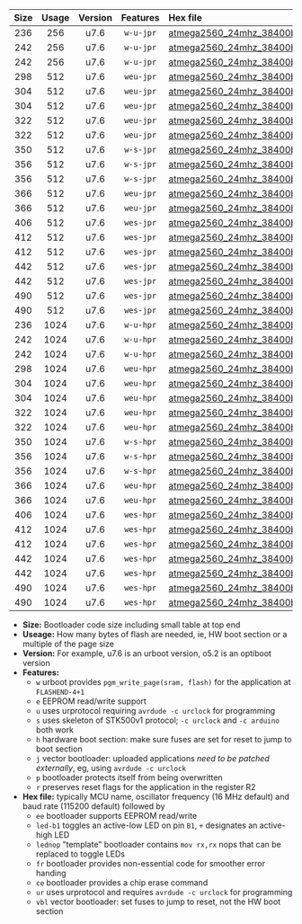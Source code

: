 |Size|Usage|Version|Features|Hex file|
|:-:|:-:|:-:|:-:|:--|
|236|256|u7.6|`w-u-jpr`|[atmega2560_24mhz_38400bps_ur_vbl.hex](https://raw.githubusercontent.com/stefanrueger/urboot/main/atmega2560_24mhz_38400bps_ur_vbl.hex)|
|242|256|u7.6|`w-u-jpr`|[atmega2560_24mhz_38400bps_led+b7_ur_vbl.hex](https://raw.githubusercontent.com/stefanrueger/urboot/main/atmega2560_24mhz_38400bps_led+b7_ur_vbl.hex)|
|242|256|u7.6|`w-u-jpr`|[atmega2560_24mhz_38400bps_lednop_ur_vbl.hex](https://raw.githubusercontent.com/stefanrueger/urboot/main/atmega2560_24mhz_38400bps_lednop_ur_vbl.hex)|
|298|512|u7.6|`weu-jpr`|[atmega2560_24mhz_38400bps_ee_ur_vbl.hex](https://raw.githubusercontent.com/stefanrueger/urboot/main/atmega2560_24mhz_38400bps_ee_ur_vbl.hex)|
|304|512|u7.6|`weu-jpr`|[atmega2560_24mhz_38400bps_ee_led+b7_ur_vbl.hex](https://raw.githubusercontent.com/stefanrueger/urboot/main/atmega2560_24mhz_38400bps_ee_led+b7_ur_vbl.hex)|
|304|512|u7.6|`weu-jpr`|[atmega2560_24mhz_38400bps_ee_lednop_ur_vbl.hex](https://raw.githubusercontent.com/stefanrueger/urboot/main/atmega2560_24mhz_38400bps_ee_lednop_ur_vbl.hex)|
|322|512|u7.6|`weu-jpr`|[atmega2560_24mhz_38400bps_ee_led+b7_fr_ur_vbl.hex](https://raw.githubusercontent.com/stefanrueger/urboot/main/atmega2560_24mhz_38400bps_ee_led+b7_fr_ur_vbl.hex)|
|322|512|u7.6|`weu-jpr`|[atmega2560_24mhz_38400bps_ee_lednop_fr_ur_vbl.hex](https://raw.githubusercontent.com/stefanrueger/urboot/main/atmega2560_24mhz_38400bps_ee_lednop_fr_ur_vbl.hex)|
|350|512|u7.6|`w-s-jpr`|[atmega2560_24mhz_38400bps_vbl.hex](https://raw.githubusercontent.com/stefanrueger/urboot/main/atmega2560_24mhz_38400bps_vbl.hex)|
|356|512|u7.6|`w-s-jpr`|[atmega2560_24mhz_38400bps_led+b7_vbl.hex](https://raw.githubusercontent.com/stefanrueger/urboot/main/atmega2560_24mhz_38400bps_led+b7_vbl.hex)|
|356|512|u7.6|`w-s-jpr`|[atmega2560_24mhz_38400bps_lednop_vbl.hex](https://raw.githubusercontent.com/stefanrueger/urboot/main/atmega2560_24mhz_38400bps_lednop_vbl.hex)|
|366|512|u7.6|`weu-jpr`|[atmega2560_24mhz_38400bps_ee_led+b7_fr_ce_ur_vbl.hex](https://raw.githubusercontent.com/stefanrueger/urboot/main/atmega2560_24mhz_38400bps_ee_led+b7_fr_ce_ur_vbl.hex)|
|366|512|u7.6|`weu-jpr`|[atmega2560_24mhz_38400bps_ee_lednop_fr_ce_ur_vbl.hex](https://raw.githubusercontent.com/stefanrueger/urboot/main/atmega2560_24mhz_38400bps_ee_lednop_fr_ce_ur_vbl.hex)|
|406|512|u7.6|`wes-jpr`|[atmega2560_24mhz_38400bps_ee_vbl.hex](https://raw.githubusercontent.com/stefanrueger/urboot/main/atmega2560_24mhz_38400bps_ee_vbl.hex)|
|412|512|u7.6|`wes-jpr`|[atmega2560_24mhz_38400bps_ee_led+b7_vbl.hex](https://raw.githubusercontent.com/stefanrueger/urboot/main/atmega2560_24mhz_38400bps_ee_led+b7_vbl.hex)|
|412|512|u7.6|`wes-jpr`|[atmega2560_24mhz_38400bps_ee_lednop_vbl.hex](https://raw.githubusercontent.com/stefanrueger/urboot/main/atmega2560_24mhz_38400bps_ee_lednop_vbl.hex)|
|442|512|u7.6|`wes-jpr`|[atmega2560_24mhz_38400bps_ee_led+b7_fr_vbl.hex](https://raw.githubusercontent.com/stefanrueger/urboot/main/atmega2560_24mhz_38400bps_ee_led+b7_fr_vbl.hex)|
|442|512|u7.6|`wes-jpr`|[atmega2560_24mhz_38400bps_ee_lednop_fr_vbl.hex](https://raw.githubusercontent.com/stefanrueger/urboot/main/atmega2560_24mhz_38400bps_ee_lednop_fr_vbl.hex)|
|490|512|u7.6|`wes-jpr`|[atmega2560_24mhz_38400bps_ee_led+b7_fr_ce_vbl.hex](https://raw.githubusercontent.com/stefanrueger/urboot/main/atmega2560_24mhz_38400bps_ee_led+b7_fr_ce_vbl.hex)|
|490|512|u7.6|`wes-jpr`|[atmega2560_24mhz_38400bps_ee_lednop_fr_ce_vbl.hex](https://raw.githubusercontent.com/stefanrueger/urboot/main/atmega2560_24mhz_38400bps_ee_lednop_fr_ce_vbl.hex)|
|236|1024|u7.6|`w-u-hpr`|[atmega2560_24mhz_38400bps_ur.hex](https://raw.githubusercontent.com/stefanrueger/urboot/main/atmega2560_24mhz_38400bps_ur.hex)|
|242|1024|u7.6|`w-u-hpr`|[atmega2560_24mhz_38400bps_led+b7_ur.hex](https://raw.githubusercontent.com/stefanrueger/urboot/main/atmega2560_24mhz_38400bps_led+b7_ur.hex)|
|242|1024|u7.6|`w-u-hpr`|[atmega2560_24mhz_38400bps_lednop_ur.hex](https://raw.githubusercontent.com/stefanrueger/urboot/main/atmega2560_24mhz_38400bps_lednop_ur.hex)|
|298|1024|u7.6|`weu-hpr`|[atmega2560_24mhz_38400bps_ee_ur.hex](https://raw.githubusercontent.com/stefanrueger/urboot/main/atmega2560_24mhz_38400bps_ee_ur.hex)|
|304|1024|u7.6|`weu-hpr`|[atmega2560_24mhz_38400bps_ee_led+b7_ur.hex](https://raw.githubusercontent.com/stefanrueger/urboot/main/atmega2560_24mhz_38400bps_ee_led+b7_ur.hex)|
|304|1024|u7.6|`weu-hpr`|[atmega2560_24mhz_38400bps_ee_lednop_ur.hex](https://raw.githubusercontent.com/stefanrueger/urboot/main/atmega2560_24mhz_38400bps_ee_lednop_ur.hex)|
|322|1024|u7.6|`weu-hpr`|[atmega2560_24mhz_38400bps_ee_led+b7_fr_ur.hex](https://raw.githubusercontent.com/stefanrueger/urboot/main/atmega2560_24mhz_38400bps_ee_led+b7_fr_ur.hex)|
|322|1024|u7.6|`weu-hpr`|[atmega2560_24mhz_38400bps_ee_lednop_fr_ur.hex](https://raw.githubusercontent.com/stefanrueger/urboot/main/atmega2560_24mhz_38400bps_ee_lednop_fr_ur.hex)|
|350|1024|u7.6|`w-s-hpr`|[atmega2560_24mhz_38400bps.hex](https://raw.githubusercontent.com/stefanrueger/urboot/main/atmega2560_24mhz_38400bps.hex)|
|356|1024|u7.6|`w-s-hpr`|[atmega2560_24mhz_38400bps_led+b7.hex](https://raw.githubusercontent.com/stefanrueger/urboot/main/atmega2560_24mhz_38400bps_led+b7.hex)|
|356|1024|u7.6|`w-s-hpr`|[atmega2560_24mhz_38400bps_lednop.hex](https://raw.githubusercontent.com/stefanrueger/urboot/main/atmega2560_24mhz_38400bps_lednop.hex)|
|366|1024|u7.6|`weu-hpr`|[atmega2560_24mhz_38400bps_ee_led+b7_fr_ce_ur.hex](https://raw.githubusercontent.com/stefanrueger/urboot/main/atmega2560_24mhz_38400bps_ee_led+b7_fr_ce_ur.hex)|
|366|1024|u7.6|`weu-hpr`|[atmega2560_24mhz_38400bps_ee_lednop_fr_ce_ur.hex](https://raw.githubusercontent.com/stefanrueger/urboot/main/atmega2560_24mhz_38400bps_ee_lednop_fr_ce_ur.hex)|
|406|1024|u7.6|`wes-hpr`|[atmega2560_24mhz_38400bps_ee.hex](https://raw.githubusercontent.com/stefanrueger/urboot/main/atmega2560_24mhz_38400bps_ee.hex)|
|412|1024|u7.6|`wes-hpr`|[atmega2560_24mhz_38400bps_ee_led+b7.hex](https://raw.githubusercontent.com/stefanrueger/urboot/main/atmega2560_24mhz_38400bps_ee_led+b7.hex)|
|412|1024|u7.6|`wes-hpr`|[atmega2560_24mhz_38400bps_ee_lednop.hex](https://raw.githubusercontent.com/stefanrueger/urboot/main/atmega2560_24mhz_38400bps_ee_lednop.hex)|
|442|1024|u7.6|`wes-hpr`|[atmega2560_24mhz_38400bps_ee_led+b7_fr.hex](https://raw.githubusercontent.com/stefanrueger/urboot/main/atmega2560_24mhz_38400bps_ee_led+b7_fr.hex)|
|442|1024|u7.6|`wes-hpr`|[atmega2560_24mhz_38400bps_ee_lednop_fr.hex](https://raw.githubusercontent.com/stefanrueger/urboot/main/atmega2560_24mhz_38400bps_ee_lednop_fr.hex)|
|490|1024|u7.6|`wes-hpr`|[atmega2560_24mhz_38400bps_ee_led+b7_fr_ce.hex](https://raw.githubusercontent.com/stefanrueger/urboot/main/atmega2560_24mhz_38400bps_ee_led+b7_fr_ce.hex)|
|490|1024|u7.6|`wes-hpr`|[atmega2560_24mhz_38400bps_ee_lednop_fr_ce.hex](https://raw.githubusercontent.com/stefanrueger/urboot/main/atmega2560_24mhz_38400bps_ee_lednop_fr_ce.hex)|

- **Size:** Bootloader code size including small table at top end
- **Useage:** How many bytes of flash are needed, ie, HW boot section or a multiple of the page size
- **Version:** For example, u7.6 is an urboot version, o5.2 is an optiboot version
- **Features:**
  + `w` urboot provides `pgm_write_page(sram, flash)` for the application at `FLASHEND-4+1`
  + `e` EEPROM read/write support
  + `u` uses urprotocol requiring `avrdude -c urclock` for programming
  + `s` uses skeleton of STK500v1 protocol; `-c urclock` and `-c arduino` both work
  + `h` hardware boot section: make sure fuses are set for reset to jump to boot section
  + `j` vector bootloader: uploaded applications *need to be patched externally*, eg, using `avrdude -c urclock`
  + `p` bootloader protects itself from being overwritten
  + `r` preserves reset flags for the application in the register R2
- **Hex file:** typically MCU name, oscillator frequency (16 MHz default) and baud rate (115200 default) followed by
  + `ee` bootloader supports EEPROM read/write
  + `led-b1` toggles an active-low LED on pin `B1`, `+` designates an active-high LED
  + `lednop` "template" bootloader contains `mov rx,rx` nops that can be replaced to toggle LEDs
  + `fr` bootloader provides non-essential code for smoother error handing
  + `ce` bootloader provides a chip erase command
  + `ur` uses urprotocol and requires `avrdude -c urclock` for programming
  + `vbl` vector bootloader: set fuses to jump to reset, not the HW boot section
